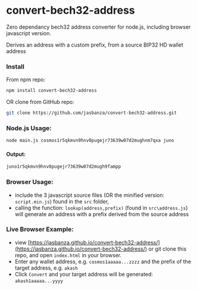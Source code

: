 # convert-bech32-address
Zero dependancy bech32 address converter for node.js, including browser javascript version.

Derives an address with a custom prefix, from a source BIP32 HD wallet address

### Install

From npm repo:
```bash
npm install convert-bech32-address
```
OR clone from GitHub repo:
```bash
git clone https://github.com/jasbanza/convert-bech32-address.git
```


### Node.js Usage:
```bash
node main.js cosmos1r5qkmvn9hnv0pugejr73639w07d2mughnm7qxa juno
```

#### Output:
```bash
juno1r5qkmvn9hnv0pugejr73639w07d2mugh9fampp
```

### Browser Usage:
- include the 3 javascript source files (OR the minified version: `script.min.js`) found in the `src` folder,
- calling the function: `lookup(address,prefix)` (found in `src\address.js`) will generate an address with a prefix derived from the source address


### Live Browser Example:
- view [https://jasbanza.github.io/convert-bech32-address/](https://jasbanza.github.io/convert-bech32-address/) or git clone this repo, and open `index.html` in your browser.
- Enter any wallet address, e.g. `cosmos1aaaaa...zzzz` and the prefix of the target address, e.g. `akash`
- Click `Convert` and your target address will be generated: `akash1aaaaa...yyyy`
